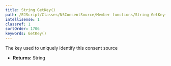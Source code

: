 ```yaml
---
title: String GetKey()
path: /EJScript/Classes/NSConsentSource/Member functions/String GetKey()
intellisense: 1
classref: 1
sortOrder: 1706
keywords: GetKey()
---
```



The key used to uniquely identify this consent source



* **Returns:** String


